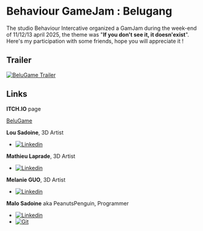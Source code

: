 # Behaviour GameJam : Belugang

The studio Behaviour Intercative organized a GamJam during the week-end of 11/12/13 april 2025, the theme was "**If you don't see it, it doesn'exist**".
Here's my participation with some friends, hope you will appreciate it !

## Trailer

[![BeluGame Trailer](http://img.youtube.com/vi/Nz1SAFwD9zk/0.jpg)](https://youtu.be/Nz1SAFwD9zk)

## Links
**ITCH.IO** page

[BeluGame](https://el-penguin.itch.io/belugame)

**Lou Sadoine**, 3D Artist

- [![Linkedin][LinkedIn]][LinkedIn-urlLou]

**Mathieu Laprade**, 3D Artist

- [![Linkedin][LinkedIn]][LinkedIn-urlMathieu]

**Melanie GUO**, 3D Artist

- [![Linkedin][LinkedIn]][LinkedIn-urlMelanie]

**Malo Sadoine** aka PeanutsPenguin, Programmer

- [![Linkedin][LinkedIn]][LinkedIn-url]
- [![Git][GitHub]][GitHub-url]




<!-- MARKDOWN LINKS & IMAGES -->
[LinkedIn]: https://img.shields.io/badge/linkedin-34a8eb?style=for-the-badge&logo=linkedin
[LinkedIn-url]:  https://linkedin.com/in/malo-sadoine-098b7a254/
[LinkedIn-urlLou]:  https://www.linkedin.com/in/lou01/
[LinkedIn-urlMathieu]: https://www.linkedin.com/in/mathieu-laprade-20852a264/
[LinkedIn-urlMelanie]: https://www.linkedin.com/in/melanie-guo-37813a234/
[GitHub]: https://img.shields.io/badge/github-18191a?style=for-the-badge&logo=github
[GitHub-url]: https://github.com/PeanutsPenguin
